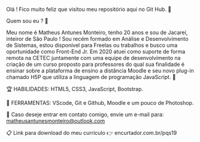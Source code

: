 Olá ! Fico muito feliz que visitou meu repositório aqui no Git Hub. 🧙

Quem sou eu ? 🤔

Meu nome é Matheus Antunes Monteiro, tenho 20 anos e sou de Jacareí, inteiror de São Paulo !
Sou recém formado em Análise e Desenvolvimento de Sistemas, estou disponível para Freelas ou trabalhos e busco uma oportunidade como Front-End Jr.
Em 2020 atuei como suporte de forma remota na CETEC juntamente com uma equipe de desenvolvimento na criação de um curso proposto para professores do qual sua finalidade é ensinar sobre a plataforma de ensino a distância Moodle e seu novo plug-in chamado H5P que utiliza a linguagem de programação JavaScript. 🤖


🏆 HABILIDADES: HTML5, CSS3, JavaScript, Bootstrap.

💼 FERRAMENTAS: VScode, Git e Github, Moodle e um pouco de Photoshop.

📧 Caso deseje entrar em contato comigo, envie um e-mail para: matheusantunesmonteiro@outlook.com

📋 Link para download do meu currículo 👉 encurtador.com.br/pqs19


